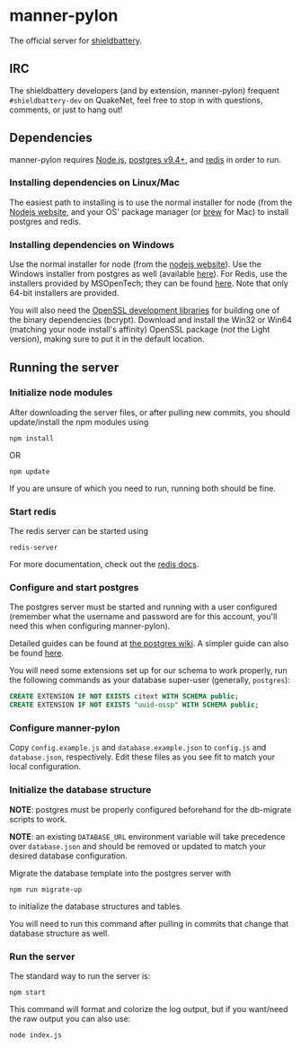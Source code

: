 # manner-pylon
The official server for [shieldbattery](https://github.com/tec27/shieldbattery).

## IRC
The shieldbattery developers (and by extension, manner-pylon) frequent `#shieldbattery-dev` on QuakeNet, feel free to stop in with questions, comments, or just to hang out!

## Dependencies
manner-pylon requires [Node.js](http://nodejs.org), [postgres v9.4+](http://postgresql.org), and [redis](http://redis.io) in order to run.

### Installing dependencies on Linux/Mac
The easiest path to installing is to use the normal installer for node (from the [Nodejs website](http://nodejs.org), and your OS' package manager (or [brew](http://brew.sh/) for Mac) to install postgres and redis.

### Installing dependencies on Windows
Use the normal installer for node (from the [nodejs website](http://nodejs.org)). Use the Windows installer from postgres as well (available [here](http://www.postgresql.org/download/windows/)). For Redis, use the installers provided by MSOpenTech; they can be found [here](https://github.com/MSOpenTech/redis/releases). Note that only 64-bit installers are provided.

You will also need the [OpenSSL development libraries](http://slproweb.com/products/Win32OpenSSL.html) for building one of the binary dependencies (bcrypt). Download and install the Win32 or Win64 (matching your node install's affinity) OpenSSL package (*not* the Light version), making sure to put it in the default location.

## Running the server
### Initialize node modules

After downloading the server files, or after pulling new commits, you should update/install the npm
modules using

```
npm install
```

OR

```
npm update
```

If you are unsure of which you need to run, running both should be fine.


### Start redis
The redis server can be started using

```
redis-server
```

For more documentation, check out the [redis docs](http://redis.io/documentation).

### Configure and start postgres

The postgres server must be started and running with a user configured (remember what the username
and password are for this account, you'll need this when configuring manner-pylon).

Detailed guides can be found at
[the postgres wiki](https://wiki.postgresql.org/wiki/Detailed_installation_guides). A simpler guide
can also be found
[here](http://www.thegeekstuff.com/2009/04/linux-postgresql-install-and-configure-from-source/).

You will need some extensions set up for our schema to work properly, run the following commands
as your database super-user (generally, `postgres`):
```sql
CREATE EXTENSION IF NOT EXISTS citext WITH SCHEMA public;
CREATE EXTENSION IF NOT EXISTS "uuid-ossp" WITH SCHEMA public;
```

### Configure manner-pylon

Copy `config.example.js` and `database.example.json` to `config.js` and `database.json`,
respectively. Edit these files as you see fit to match your local configuration.

### Initialize the database structure

**NOTE**: postgres must be properly configured beforehand for the db-migrate scripts to work.

**NOTE**: an existing `DATABASE_URL` environment variable will take precedence over `database.json` and should be removed or updated to match your desired database configuration. 

Migrate the database template into the postgres server with

```
npm run migrate-up
```

to initialize the database structures and tables.

You will need to run this command after pulling in commits that change that database structure as
well.

### Run the server

The standard way to run the server is:

```
npm start
```

This command will format and colorize the log output, but if you want/need the raw output you can
also use:

```
node index.js
```
